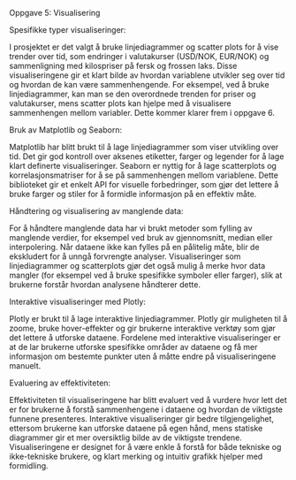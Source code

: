 Oppgave 5: Visualisering

Spesifikke typer visualiseringer:

I prosjektet er det valgt å bruke linjediagrammer og scatter plots for å vise trender over tid, som endringer i valutakurser (USD/NOK, EUR/NOK) og sammenligning med kilospriser på fersk og frossen laks. Disse visualiseringene gir et klart bilde av hvordan variablene utvikler seg over tid og hvordan de kan være sammenhengende.
For eksempel, ved å bruke linjediagrammer, kan man se den overordnede trenden for priser og valutakurser, mens scatter plots kan hjelpe med å visualisere sammenhengen mellom variabler. Dette kommer klarer frem i oppgave 6.

Bruk av Matplotlib og Seaborn:

Matplotlib har blitt brukt til å lage linjediagrammer som viser utvikling over tid. Det gir god kontroll over aksenes etiketter, farger og legender for å lage klart definerte visualiseringer.
Seaborn er nyttig for å lage scatterplots og korrelasjonsmatriser for å se på sammenhengen mellom variablene. Dette biblioteket gir et enkelt API for visuelle forbedringer, som gjør det lettere å bruke farger og stiler for å formidle informasjon på en effektiv måte.

Håndtering og visualisering av manglende data:

For å håndtere manglende data har vi brukt metoder som fylling av manglende verdier, for eksempel ved bruk av gjennomsnitt, median eller interpolering. Når dataene ikke kan fylles på en pålitelig måte, blir de ekskludert for å unngå forvrengte analyser. Visualiseringer som linjediagrammer og scatterplots gjør det også mulig å merke hvor data mangler (for eksempel ved å bruke spesifikke symboler eller farger), slik at brukerne forstår hvordan analysene håndterer dette.

Interaktive visualiseringer med Plotly:

Plotly er brukt til å lage interaktive linjediagrammer. Plotly gir muligheten til å zoome, bruke hover-effekter og gir brukerne interaktive verktøy som gjør det lettere å utforske dataene. Fordelene med interaktive visualiseringer er at de lar brukerne utforske spesifikke områder av dataene og få mer informasjon om bestemte punkter uten å måtte endre på visualiseringene manuelt.

Evaluering av effektiviteten:

Effektiviteten til visualiseringene har blitt evaluert ved å vurdere hvor lett det er for brukerne å forstå sammenhengene i dataene og hvordan de viktigste funnene presenteres. Interaktive visualiseringer gir bedre tilgjengelighet, ettersom brukerne kan utforske dataene på egen hånd, mens statiske diagrammer gir et mer oversiktlig bilde av de viktigste trendene. Visualiseringene er designet for å være enkle å forstå for både tekniske og ikke-tekniske brukere, og klart merking og intuitiv grafikk hjelper med formidling.
